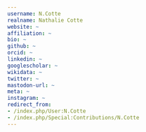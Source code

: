 ```yaml
---
username: N.Cotte
realname: Nathalie Cotte
website: ~
affiliation: ~
bio: ~
github: ~
orcid: ~
linkedin: ~
googlescholar: ~
wikidata: ~
twitter: ~
mastodon-url: ~
meta: ~
instagram: ~
redirect_from:
- /index.php/User:N.Cotte
- /index.php/Special:Contributions/N.Cotte
---
```

